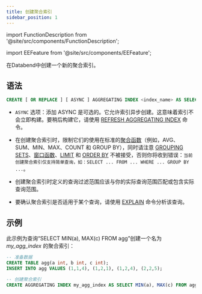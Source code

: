 ```yaml
---
title: 创建聚合索引
sidebar_position: 1
---
```


import FunctionDescription from '@site/src/components/FunctionDescription';

<FunctionDescription description="引入或更新于：v1.2.339"/>

import EEFeature from '@site/src/components/EEFeature';

<EEFeature featureName='聚合索引'/>

在Databend中创建一个新的聚合索引。

## 语法

```sql
CREATE [ OR REPLACE ] [ ASYNC ] AGGREGATING INDEX <index_name> AS SELECT ...
```

- `ASYNC` 选项：添加 ASYNC 是可选的。它允许索引异步创建。这意味着索引不会立即构建。要稍后构建它，请使用 [REFRESH AGGREGATING INDEX](refresh-aggregating-index.md) 命令。

- 在创建聚合索引时，限制它们的使用在标准的[聚合函数](../../../20-sql-functions/07-aggregate-functions/index.md)（例如，AVG、SUM、MIN、MAX、COUNT 和 GROUP BY），同时请注意 [GROUPING SETS](/guides/query/groupby/group-by-grouping-sets)、[窗口函数](../../../20-sql-functions/08-window-functions/index.md)、[LIMIT](../../20-query-syntax/01-query-select.md#limit-clause) 和 [ORDER BY](../../20-query-syntax/01-query-select.md#order-by-clause) 不被接受，否则你将收到错误：`当前创建聚合索引仅支持简单查询，如：SELECT ... FROM ... WHERE ... GROUP BY ...`。

- 创建聚合索引时定义的查询过滤范围应该与你的实际查询范围匹配或包含实际查询范围。

- 要确认聚合索引是否适用于某个查询，请使用 [EXPLAIN](../../40-explain-cmds/explain.md) 命令分析该查询。

## 示例

此示例为查询“SELECT MIN(a), MAX(c) FROM agg”创建一个名为 *my_agg_index* 的聚合索引：

```sql
-- 准备数据
CREATE TABLE agg(a int, b int, c int);
INSERT INTO agg VALUES (1,1,4), (1,2,1), (1,2,4), (2,2,5);

-- 创建聚合索引
CREATE AGGREGATING INDEX my_agg_index AS SELECT MIN(a), MAX(c) FROM agg;
```